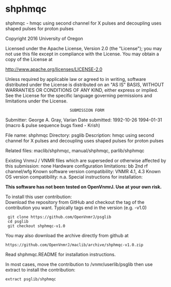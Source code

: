 # shphmqc
 shphmqc - hmqc using second channel for X pulses and decoupling uses shaped
 pulses for proton pulses

 Copyright 2016 University of Oregon

 Licensed under the Apache License, Version 2.0 (the "License");
 you may not use this file except in compliance with the License.
 You may obtain a copy of the License at

   http://www.apache.org/licenses/LICENSE-2.0

 Unless required by applicable law or agreed to in writing, software
 distributed under the License is distributed on an "AS IS" BASIS,
 WITHOUT WARRANTIES OR CONDITIONS OF ANY KIND, either express or implied.
 See the License for the specific language governing permissions and
 limitations under the License.

                                SUBMISSION FORM

Submitter:      George A. Gray, Varian
Date submitted: 1992-10-26
                1994-01-31 (macro & pulse sequence bugs fixed - Krish)

File name:      shphmqc
Directory:      psglib
Description:    hmqc using second channel for X pulses and decoupling
                uses shaped pulses for proton pulses

Related files:  maclib/shphmqc, manual/shphmqc, parlib/shphmqc

Existing VnmrJ / VNMR files which are superseded or
otherwise affected by this submission:  none
Hardware configuration limitations:     bb 2nd rf channel/wfg
Known software version compatibility:   VNMR 4.1, 4.3
Known OS version compatibility:         n.a.
Special instructions for installation:

**This software has not been tested on OpenVnmrJ. Use at your own risk.**

To install this user contribution:  
Download the repository from GitHub and checkout the tag of the contribution you want.
Typically tags end in the version (e.g. -v1.0)

     git clone https://github.com/OpenVnmrJ/psglib  
     cd psglib  
     git checkout shphmqc-v1.0


You may also download the archive directly from github at

    https://github.com/OpenVnmrJ/maclib/archive/shphmqc-v1.0.zip

Read shphmqc.README for installation instructions.

In most cases, move the contribution to /vnmr/userlib/psglib 
then use extract to install the contribution:  

    extract psglib/shphmqc